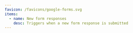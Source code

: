 ```yaml
---
favicon: /favicons/google-forms.svg
items:
  - name: New form responses
    desc: Triggers when a new form response is submitted
---
```


<script setup>
  import CustomListing from '../../components/CustomListing.vue'
</script>

<CustomListing />
